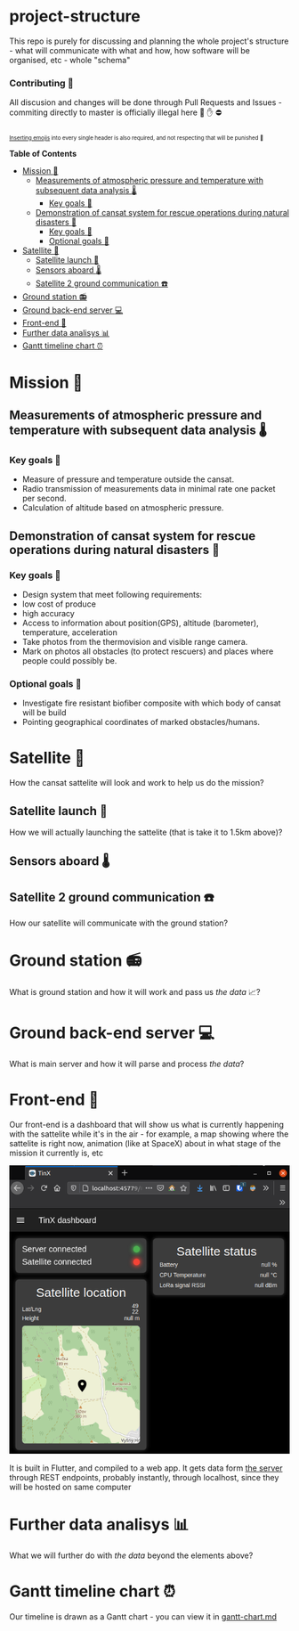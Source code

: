 # project-structure

This repo is purely for discussing and planning the whole project's structure - what will communicate with what and how, how software will be organised, etc - whole "schema"

### Contributing :pencil:
All discusion and changes will be done through Pull Requests and Issues - commiting directly to master is officially illegal here  :no_entry_sign: :hand: :no_entry:

<sub><sub>[Inserting emojis](https://gist.github.com/rxaviers/7360908) into every single header is also required, and not respecting that will be punished 🔪 </sub></sub>


<!-- START doctoc generated TOC please keep comment here to allow auto update -->
<!-- DON'T EDIT THIS SECTION, INSTEAD RE-RUN doctoc TO UPDATE -->
**Table of Contents**

- [Mission :rainbow:](#mission-rainbow)
  - [Measurements of atmospheric pressure and temperature with subsequent data analysis :thermometer:](#measurements-of-atmospheric-pressure-and-temperature-with-subsequent-data-analysis-thermometer)
    - [Key goals :key:](#key-goals-key)
  - [Demonstration of cansat system for rescue operations during natural disasters :volcano:](#demonstration-of-cansat-system-for-rescue-operations-during-natural-disasters-volcano)
    - [Key goals :key:](#key-goals-key-1)
    - [Optional goals :small_blue_diamond:](#optional-goals-small_blue_diamond)
- [Satellite :satellite:](#satellite-satellite)
  - [Satellite launch :rocket:](#satellite-launch-rocket)
  - [Sensors aboard :thermometer:](#sensors-aboard-thermometer)
  - [Satellite 2 ground communication :phone:](#satellite-2-ground-communication-phone)
- [Ground station :radio:](#ground-station-radio)
- [Ground back-end server :computer:](#ground-back-end-server-computer)
- [Front-end :iphone:](#front-end-iphone)
- [Further data analisys :bar_chart:](#further-data-analisys-bar_chart)
- [Gantt timeline chart :alarm_clock:](#gantt-timeline-chart-alarm_clock)

<!-- END doctoc generated TOC please keep comment here to allow auto update -->

# Mission :rainbow:
## Measurements of atmospheric pressure and temperature with subsequent data analysis :thermometer:

### Key goals :key:

 - Measure of pressure and temperature outside the cansat.
 - Radio transmission of measurements data in minimal rate one packet per second.
 - Calculation of altitude based on atmospheric pressure.

## Demonstration of cansat system for rescue operations during natural disasters :volcano:

### Key goals :key:

 - Design system that meet following requirements:
 - low cost of produce
 - high accuracy
 - Access to information about position(GPS), altitude (barometer), temperature, acceleration
 - Take photos from the thermovision and visible range camera.
 - Mark on photos all obstacles (to protect rescuers) and places where people could possibly be.

### Optional goals :small_blue_diamond:

 - Investigate fire resistant biofiber composite with which body of cansat will be build
 - Pointing geographical coordinates of marked obstacles/humans.

# Satellite :satellite:
How the cansat sattelite will look and work to help us do the mission?

## Satellite launch :rocket:
How we will actually launching the sattelite (that is take it to 1.5km above)?

## Sensors aboard :thermometer:

## Satellite 2 ground communication :phone:
How our satellite will communicate with the ground station?

# Ground station :radio:
What is ground station and how it will work and pass us *the data* :chart_with_upwards_trend:?

# Ground back-end server :computer:
What is main server and how it will parse and process *the data*?

# Front-end :iphone:
Our front-end is a dashboard that will show us what is currently happening with the sattelite while it's in the air - for example, a map showing where the sattelite is right now, animation (like at SpaceX) about in what stage of the mission it currently is, etc

![Screenshot of front-end](images/front-end_screenshot.png)

It is built in Flutter, and compiled to a web app. It gets data form [the server](#ground-back-end-server-computer) through REST endpoints, probably instantly, through localhost, since they will be hosted on same computer

# Further data analisys :bar_chart:
What we will further do with *the data* beyond the elements above?

# Gantt timeline chart :alarm_clock:
Our timeline is drawn as a Gantt chart - you can view it in [gantt-chart.md](gantt-chart.md)
